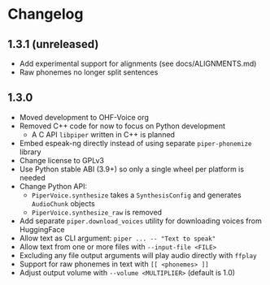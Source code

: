 # Changelog

## 1.3.1 (unreleased)

- Add experimental support for alignments (see docs/ALIGNMENTS.md)
- Raw phonemes no longer split sentences

## 1.3.0

- Moved development to OHF-Voice org
- Removed C++ code for now to focus on Python development
    - A C API `libpiper` written in C++ is planned
- Embed espeak-ng directly instead of using separate `piper-phonemize` library
- Change license to GPLv3
- Use Python stable ABI (3.9+) so only a single wheel per platform is needed
- Change Python API:
    - `PiperVoice.synthesize` takes a `SynthesisConfig` and generates `AudioChunk` objects
    - `PiperVoice.synthesize_raw` is removed
- Add separate `piper.download_voices` utility for downloading voices from HuggingFace
- Allow text as CLI argument: `piper ... -- "Text to speak"`
- Allow text from one or more files with `--input-file <FILE>`
- Excluding any file output arguments will play audio directly with `ffplay`
- Support for raw phonemes in text with `[[ <phonemes> ]]`
- Adjust output volume with `--volume <MULTIPLIER>` (default is 1.0)
